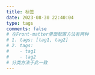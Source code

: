 ```yaml
---
title: 标签
date: 2023-08-30 22:40:04
type: tags
comments: false
# 在Front-matter里面配置方法有两种
# 1. tags: [tag1, tag2]
# 2. tags:
#    - tag1
#    - tag2
# 分类方法于此一致
---
```

